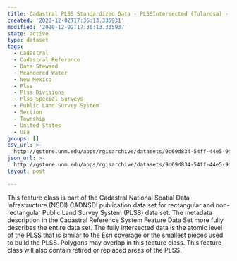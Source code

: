 ```yaml
---
title: Cadastral PLSS Standardized Data - PLSSIntersected (Tularosa) - Version 1.1
created: '2020-12-02T17:36:13.335931'
modified: '2020-12-02T17:36:13.335937'
state: active
type: dataset
tags:
  - Cadastral
  - Cadastral Reference
  - Data Steward
  - Meandered Water
  - New Mexico
  - Plss
  - Plss Divisions
  - Plss Special Surveys
  - Public Land Survey System
  - Section
  - Township
  - United States
  - Usa
groups: []
csv_url: >-
  http://gstore.unm.edu/apps/rgisarchive/datasets/9c69d834-54ff-44e5-9da5-956ccc6c2f31/PLSSIntersected_TULAROSA.derived.csv
json_url: >-
  http://gstore.unm.edu/apps/rgisarchive/datasets/9c69d834-54ff-44e5-9da5-956ccc6c2f31/PLSSIntersected_TULAROSA.derived.json
layout: post

---
```

 This feature class is part of the Cadastral National Spatial Data
                Infrastructure (NSDI) CADNSDI publication data set for rectangular and
                non-rectangular Public Land Survey System (PLSS) data set. The metadata description
                in the Cadastral Reference System Feature Data Set more fully describes the entire
                data set. The fully intersected data is the atomic level of the PLSS that is similar
                to the Esri coverage or the smallest pieces used to build the PLSS. Polygons may
                overlap in this feature class. This feature class will also contain retired or
                replaced areas of the PLSS. 
